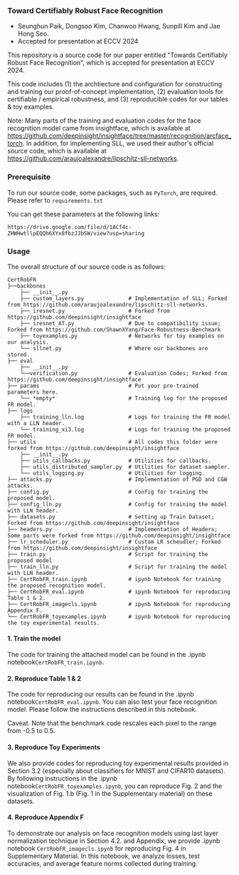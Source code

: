 ### Toward Certifiably Robust Face Recognition

- Seunghun Paik, Dongsoo Kim, Chanwoo Hwang, Sunpill Kim and Jae Hong Seo.
- Accepted for presentation at ECCV 2024


This repository is a source code for our paper entitled "Towards Certifiably Robust Face Recognition", which is accepted for presentation at ECCV 2024.

This code includes (1) the archtiecture and configuration for constructing and training our proof-of-concept implementation, (2) evaluation tools for certifiable / empirical robustness, and (3) reproducible codes for our tables & toy examples.

Note: Many parts of the training and evaluation codes for the face recognition model came from insightface, which is available at https://github.com/deepinsight/insightface/tree/master/recognition/arcface_torch. In addition, for implementing SLL, we used their author's official source code, which is available at https://github.com/araujoalexandre/lipschitz-sll-networks.

### Prerequisite

To run our source code, some packages, such as `PyTorch`, are required. Please refer to `requirements.txt`

You can get these parameters at the following links:

```https://drive.google.com/file/d/1ACf4c-ZHWHwtllpEQQh6XYx8fbzJJbSW/view?usp=sharing```


### Usage

The overall structure of our source code is as follows:

```
CertRobFR
├──backbones
    ├── __init__.py
    ├── custom_layers.py              # Implementation of SLL; Forked from https://github.com/araujoalexandre/lipschitz-sll-networks.
    ├── iresnet.py                    # Forked from https://github.com/deepinsight/insightface    
    ├── iresnet_AT.py                 # Due to compatibility issue; Forked from https://github.com/ShawnXYang/Face-Robustness-Benchmark
    ├── toyexamples.py                # Networks for toy examples on our analysis.
    └── sllnet.py                     # Where our backbones are stored.
├── eval                  
    ├── __init__.py
    └──verification.py                # Evaluation Codes; Forked from https://github.com/deepinsight/insightface
├── params                            # Put your pre-trained parameters here.
    └── *empty*                       # Training log for the proposed FR model.
├── logs                              
    ├── training_lln.log              # Logs for training the FR model with a LLN header.
    └── training_xi3.log              # Logs for training the proposed FR model.
├── utils                             # All codes this folder were forked from https://github.com/deepinsight/insightface
    ├── __init__.py
    ├── utils_callbacks.py            # Utilities for callbacks.
    ├── utils_distributed_sampler.py  # Utilities for dataset sampler.
    └── utils_logging.py              # Utilities for logging.
├── attacks.py                        # Implementation of PGD and C&W attacks.
├── config.py                         # Config for training the proposed model.
├── config_lln.py                     # Config for training the model with LLN header.
├── datasets.py                       # Setting up Train Dataset; Forked from https://github.com/deepinsight/insightface
├── headers.py                        # Implementation of Headers; Some parts were forked from https://github.com/deepinsight/insightface
├── lr_scheduler.py                   # Custom LR scheudler; Forked from https://github.com/deepinsight/insightface
├── train.py                          # Script for training the proposed model
├── train_lln.py                      # Script for training the model with LLN header.
├── CertRobFR_train.ipynb             # ipynb Notebook for training the proposed recognition model.
├── CertRobFR_eval.ipynb              # ipynb Notebook for reproducing Table 1 & 2.
├── CertRobFR_imagecls.ipynb          # ipynb Notebook for reproducing Appendix F.
└── CertRobFR_toyexamples.ipynb       # ipynb Notebook for reproducing the toy experimental results.
```

#### 1. Train the model

The code for training the attached model can be found in the .ipynb notebook`CertRobFR_train.ipynb`.

#### 2. Reproduce Table 1 & 2

The code for reproducing our results can be found in the .ipynb notebook`CertRobFR_eval.ipynb`. You can also test your face recognition model. Please follow the instructions described in this notebook.

Caveat. Note that the benchmark code rescales each pixel to the range from -0.5 to 0.5.

#### 3. Reproduce Toy Experiments

We also provide codes for reproducing toy experimental results provided in Section 3.2 (especially about classifiers for MNIST and CIFAR10 datasets). By following instructions in the .ipynb notebook`CertRobFR_toyexamples.ipynb`, you can reproduce Fig. 2 and the visualization of Fig. 1.b (Fig. 1 in the Supplementary material) on these datasets.

#### 4. Reproduce Appendix F

To demonstrate our analysis on face recognition models using last layer normalization technique in Section 4.2. and Appendix, we provide .ipynb notebook `CertRobFR_imagecls.ipynb` for reproducing Fig. 4 in Supplementary Material. In this notebook, we analyze losses, test accuracies, and average feature norms collected during training.
